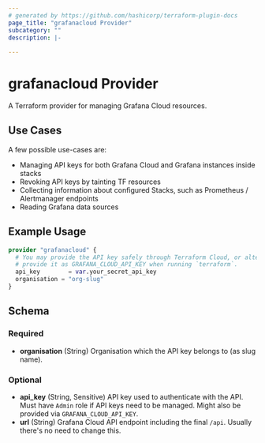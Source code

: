 ```yaml
---
# generated by https://github.com/hashicorp/terraform-plugin-docs
page_title: "grafanacloud Provider"
subcategory: ""
description: |-
  
---
```

# grafanacloud Provider

A Terraform provider for managing Grafana Cloud resources.

## Use Cases

A few possible use-cases are:

- Managing API keys for both Grafana Cloud and Grafana instances inside stacks
- Revoking API keys by tainting TF resources
- Collecting information about configured Stacks, such as Prometheus / Alertmanager endpoints
- Reading Grafana data sources


## Example Usage

```terraform
provider "grafanacloud" {
  # You may provide the API key safely through Terraform Cloud, or alternatively
  # provide it as GRAFANA_CLOUD_API_KEY when running `terraform`.
  api_key        = var.your_secret_api_key
  organisation = "org-slug"
}
```
<!-- schema generated by tfplugindocs -->
## Schema

### Required

- **organisation** (String) Organisation which the API key belongs to (as slug name).

### Optional

- **api_key** (String, Sensitive) API key used to authenticate with the API. Must have `Admin` role if API keys need to be managed. Might also be provided via `GRAFANA_CLOUD_API_KEY`.
- **url** (String) Grafana Cloud API endpoint including the final `/api`. Usually there's no need to change this.
